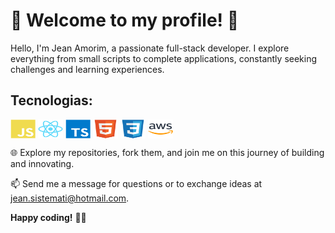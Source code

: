 # 🌟 Welcome to my profile! 🌟

Hello, I'm Jean Amorim, a passionate full-stack developer. I explore everything from small scripts to complete applications, constantly seeking challenges and learning experiences.

## Tecnologias:
<img align="center" alt="Node.js" height="30" width="40" src="https://raw.githubusercontent.com/devicons/devicon/master/icons/javascript/javascript-plain.svg"> <img align="center" alt="React Native" height="30" width="40" src="https://raw.githubusercontent.com/devicons/devicon/master/icons/react/react-original.svg"> <img align="center" alt="TypeScript" height="30" width="40" src="https://raw.githubusercontent.com/devicons/devicon/master/icons/typescript/typescript-plain.svg"> <img align="center" alt="HTML5" height="30" width="40" src="https://raw.githubusercontent.com/devicons/devicon/master/icons/html5/html5-original.svg"> <img align="center" alt="CSS3" height="30" width="40" src="https://raw.githubusercontent.com/devicons/devicon/master/icons/css3/css3-original.svg"> <img align="center" alt="AWS" height="30" width="40" src="https://github.com/devicons/devicon/blob/master/icons/amazonwebservices/amazonwebservices-original-wordmark.svg">

🌐 Explore my repositories, fork them, and join me on this journey of building and innovating.

📫 Send me a message for questions or to exchange ideas at [jean.sistemati@hotmail.com](mailto:jean.sistemati@hotmail.com).

**Happy coding!** 🚀✨

